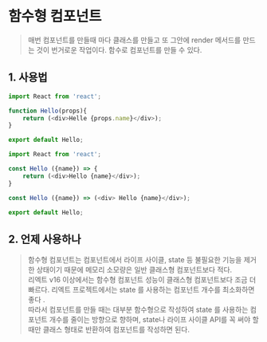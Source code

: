 # 함수형 컴포넌트 
> 매번 컴포넌트를 만들때 마다 클래스를 만들고 또 그안에 render 메서드를 만드는 것이 번거로운 작업이다. 
> 함수로 컴포넌트를 만들 수 있다. 

## 1. 사용법
```js
import React from 'react';

function Hello(props){
    return (<div>Helle {props.name}</div>);
}

export default Hello; 
```

```js 
import React from 'react';

const Hello ({name}) => {
    return (<div>Hello {name}</div>);
}

const Hello ({name}) => (<div> Hello {name}</div>);

export default Hello; 
```

## 2. 언제 사용하나 
> 함수형 컴포넌트는 컴포넌트에서 라이프 사이클, state 등 불필요한 기능을 제거한 상태이기 때문에 메모리 소모량은 
일반 클래스형 컴포넌트보다 적다.    
> 리엑트 v16 이상에서는 함수형 컴포넌트 성능이 클래스형 컴포넌트보다 조금 더 빠르다. 
> 리엑트 프로젝트에서는 state 를 사용하는 컴포넌트 개수를 최소화하면 좋다 .     
> 따라서 컴포넌트를 만들 때는 대부분 함수형으로 작성하여 state 를 사용하는 컴포넌트 개수를 줄이는 방향으로 향하며, state나 라이프 사이클 API를 꼭 써야 할 때만 클래스 형태로 반환하여 컴포넌트를 작성하면 된다. 